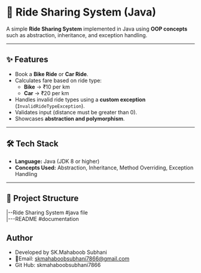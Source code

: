 # 🚖 Ride Sharing System (Java)

A simple **Ride Sharing System** implemented in Java using **OOP concepts** such as abstraction, inheritance, and exception handling.

---

## ✨ Features
- Book a **Bike Ride** or **Car Ride**.
- Calculates fare based on ride type:
  - **Bike** → ₹10 per km
  - **Car** → ₹20 per km
- Handles invalid ride types using a **custom exception** (`InvalidRideTypeException`).
- Validates input (distance must be greater than 0).
- Showcases **abstraction and polymorphism**.

---

## 🛠️ Tech Stack
- **Language:** Java (JDK 8 or higher)
- **Concepts Used:** Abstraction, Inheritance, Method Overriding, Exception Handling

---

## 📂 Project Structure
|--Ride Sharing System   #java file  
|---README               #documentation

## Author
- Developed by SK.Mahaboob Subhani
- 📧Email: skmahaboobsubhani7866@gmail.com
- Git Hub: skmahaboobsubhani7866
